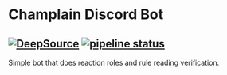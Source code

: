 <!-- https://discord.com/api/oauth2/authorize?client_id=726520970428416080&permissions=268512320&scope=bot -->

# Champlain Discord Bot
[![DeepSource](https://deepsource.io/gl/Cyb3r-Jak3/champlain_discord_bot.svg/?label=active+issues&show_trend=true)](https://deepsource.io/gl/Cyb3r-Jak3/champlain_discord_bot/?ref=repository-badge)
[![pipeline status](https://gitlab.com/Cyb3r-Jak3/champlain_discord_bot/badges/master/pipeline.svg)](https://gitlab.com/Cyb3r-Jak3/champlain_discord_bot/-/commits/master)
---

Simple bot that does reaction roles and rule reading verification.


